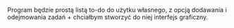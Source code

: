 Program będzie prostą listą to-do do użytku własnego, z opcją dodawania i odejmowania zadań + chciałbym stworzyć do niej interfejs graficzny.

